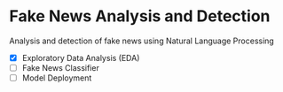 # Fake News Analysis and Detection

Analysis and detection of fake news using Natural Language Processing

- [x] Exploratory Data Analysis (EDA)
- [ ] Fake News Classifier
- [ ] Model Deployment